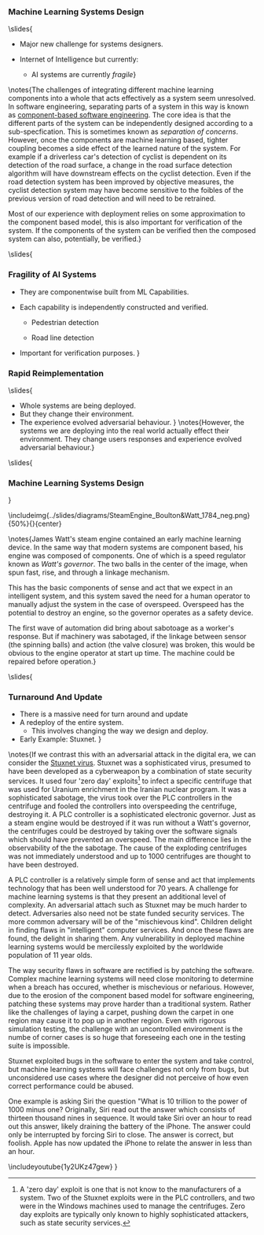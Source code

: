 ### Machine Learning Systems Design
\slides{
* Major new challenge for systems designers.

* Internet of Intelligence but currently:

	* AI systems are currently *fragile*}
	
\notes{The challenges of integrating different machine learning components into a whole that acts effectively as a system seem unresolved. In software engineering, separating parts of a system in this way is known as [component-based software engineering](). The core idea is that the different parts of the system can be independently designed according to a sub-specfication. This is sometimes known as *separation of concerns*. However, once the components are machine learning based, tighter coupling becomes a side effect of the learned nature of the system. For example if a driverless car's detection of cyclist is dependent on its detection of the road surface, a change in the road surface detection algorithm will have downstream effects on the cyclist detection. Even if the road detection system has been improved by objective measures, the cyclist detection system may have become sensitive to the foibles of the previous version of road detection and will need to be retrained. 

Most of our experience with deployment relies on some approximation to the component based model, this is also important for verification of the system. If the components of the system can be verified then the composed system can also, potentially, be verified.}


\slides{
### Fragility of AI Systems

* They are componentwise built from ML Capabilities.

* Each capability is independently constructed and verified.

   * Pedestrian detection
   
   * Road line detection

* Important for verification purposes.
}

### Rapid Reimplementation

\slides{
* Whole systems are being deployed.
* But they change their environment.
* The experience evolved adversarial behaviour.
}
\notes{However, the systems we are deploying into the real world actually effect their environment. They change users responses and experience evolved adversarial behaviour.}

\slides{
### Machine Learning Systems Design
}

\includeimg{../slides/diagrams/SteamEngine_Boulton&Watt_1784_neg.png}{50%}{}{center}

\notes{James Watt's steam engine contained an early machine learning device. In the same way that modern systems are component based, his engine was composed of components. One of which is a speed regulator known as *Watt's governor*. The two balls in the center of the image, when spun fast, rise, and through a linkage mechanism.

This has the basic components of sense and act that we expect in an intelligent system, and this system saved the need for a human operator to manually adjust the system in the case of overspeed. Overspeed has the potential to destroy an engine, so the governor operates as a safety device.

The first wave of automation did bring about sabotoage as a worker's response. But if machinery was sabotaged, if the linkage between sensor (the spinning balls) and action (the valve closure) was broken, this would be obvious to the engine operator at start up time. The machine could be repaired before operation.}

\slides{
### Turnaround And Update

* There is a massive need for turn around and update
* A redeploy of the entire system.
     * This involves changing the way we design and deploy.
* Early Example: Stuxnet.
}

\notes{If we contrast this with an adversarial attack in the digital era, we can consider the [Stuxnet virus](https://en.wikipedia.org/wiki/Stuxnet). Stuxnet was a sophisticated virus, presumed to have been developed as a cyberweapon by a combination of state security services. It used four 'zero day' exploits[^zeroday] to infect a specific centrifuge that was used for Uranium enrichment in the Iranian nuclear program. It was a sophisticated sabotage, the virus took over the PLC controllers in the centrifuge and fooled the controllers into overspeeding the centrifuge, destroying it. A PLC controller is a sophisticated electronic governor. Just as a steam engine would be destroyed if it was run without a Watt's governor, the centrifuges could be destroyed by taking over the software signals which should have prevented an overspeed. The main difference lies in the observability of the the sabotage. The cause of the exploding centrifuges was not immediately understood and up to 1000 centrifuges are thought to have been destroyed.

[^zeroday]: A 'zero day' exploit is one that is not know to the manufacturers of a system. Two of the Stuxnet exploits were in the PLC controllers, and two were in the Windows machines used to manage the centrifuges. Zero day exploits are typically only known to highly sophisticated attackers, such as state security services. 

A PLC controller is a relatively simple form of sense and act that implements technology that has been well understood for 70 years. A challenge for machine learning systems is that they present an additional level of complexity. An adversarial attach such as Stuxnet may be much harder to detect. Adversaries also need not be state funded security services. The more common adversary will be of the "mischievous kind". Children delight in finding flaws in "intelligent" computer services. And once these flaws are found, the delight in sharing them. Any vulnerability in deployed machine learning systems would be mercilessly exploited by the worldwide population of 11 year olds. 

The way security flaws in software are rectified is by patching the software. Complex machine learning systems will need close monitoring to determine when a breach has occured, whether is mischevious or nefarious. However, due to the erosion of the component based model for software engineering, patching these systems may prove harder than a traditional system. Rather like the challenges of laying a carpet, pushing down the carpet in one region may cause it to pop up in another region. Even with rigorous simulation testing, the challenge with an uncontrolled environment is the numbe of corner cases is so huge that foreseeing each one in the testing suite is impossible. 

Stuxnet exploited bugs in the software to enter the system and take control, but machine learning systems will face challenges not only from bugs, but unconsidered use cases where the designer did not perceive of how even correct performance could be abused.

One example is asking Siri the question "What is 10 trillion to the power of 1000 minus one? Originally, Siri read out the answer which consists of thirteen thousand nines in sequence. It would take Siri over an hour to read out this answer, likely draining the battery of the iPhone. The answer could only be interrupted by forcing Siri to close. The answer is correct, but foolish. Apple has now updated the iPhone to relate the answer in less than an hour.

\includeyoutube{1y2UKz47gew}
}

